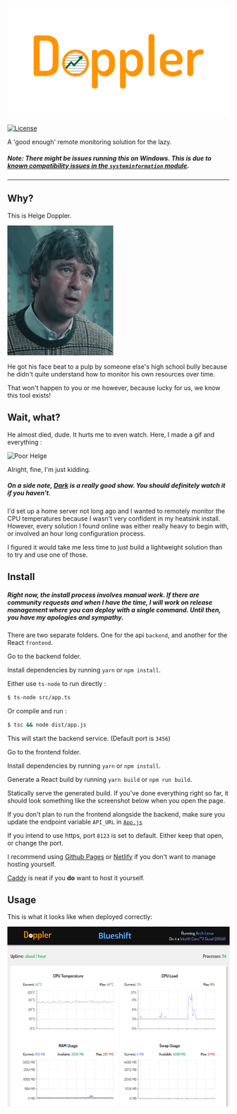 [![Doppler Logo](https://github.com/EnKrypt/Doppler/raw/master/assets/Doppler.png)](https://github.com/EnKrypt/Doppler)

[![License](https://img.shields.io/badge/License-GPL%20v3-blue.svg)](https://raw.githubusercontent.com/EnKrypt/Doppler/master/LICENSE)

A 'good enough' remote monitoring solution for the lazy.

##### Note: There might be issues running this on Windows. This is due to [known compatibility issues in the `systeminformation` module](https://github.com/sebhildebrandt/systeminformation#function-reference-and-os-support).

---

## Why?

This is Helge Doppler.

![Helge Doppler](https://github.com/EnKrypt/Doppler/raw/master/assets/helge.png)

He got his face beat to a pulp by someone else's high school bully because he didn't quite understand how to monitor his own resources over time.

That won't happen to you or me however, because lucky for us, we know this tool exists!

## Wait, what?

He almost died, dude. It hurts me to even watch. Here, I made a gif and everything :

![Poor Helge](https://github.com/EnKrypt/Doppler/raw/master/assets/smash.gif)

Alright, fine, I'm just kidding.

##### On a side note, [Dark](https://www.imdb.com/title/tt5753856/) is a really good show. You should definitely watch it if you haven't.

I'd set up a home server not long ago and I wanted to remotely monitor the CPU temperatures because I wasn't very confident in my heatsink install. However, every solution I found online was either really heavy to begin with, or involved an hour long configuration process.

I figured it would take me less time to just build a lightweight solution than to try and use one of those.

## Install

##### Right now, the install process involves manual work. If there are community requests and when I have the time, I will work on release management where you can deploy with a single command. Until then, you have my apologies and sympathy.

There are two separate folders. One for the api `backend`, and another for the React `frontend`.

Go to the backend folder.

Install dependencies by running `yarn` or `npm install`.

Either use `ts-node` to run directly :

```bash
$ ts-node src/app.ts
```

Or compile and run :

```bash
$ tsc && node dist/app.js
```

This will start the backend service. (Default port is `3456`)

Go to the frontend folder.

Install dependencies by running `yarn` or `npm install`.

Generate a React build by running `yarn build` or `npm run build`.

Statically serve the generated build. If you've done everything right so far, it should look something like the screenshot below when you open the page.

If you don't plan to run the frontend alongside the backend, make sure you update the endpoint variable `API_URL` in [`App.js`](https://github.com/EnKrypt/Doppler/blob/master/frontend/src/App.js)

If you intend to use https, port `8123` is set to default. Either keep that open, or change the port.

I recommend using [Github Pages](https://pages.github.com/) or [Netlify](https://www.netlify.com/) if you don't want to manage hosting yourself.

[Caddy](https://caddyserver.com/) is neat if you **do** want to host it yourself.

## Usage

This is what it looks like when deployed correctly:

![Screenshot](https://github.com/EnKrypt/Doppler/raw/master/assets/screen.png)
